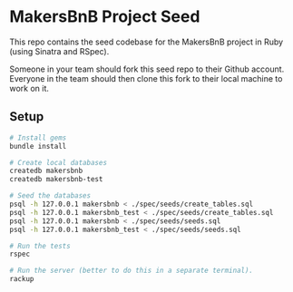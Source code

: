 # MakersBnB Project Seed

This repo contains the seed codebase for the MakersBnB project in Ruby (using Sinatra and RSpec).

Someone in your team should fork this seed repo to their Github account. Everyone in the team should then clone this fork to their local machine to work on it.

## Setup

```bash
# Install gems
bundle install

# Create local databases
createdb makersbnb
createdb makersbnb-test

# Seed the databases
psql -h 127.0.0.1 makersbnb < ./spec/seeds/create_tables.sql
psql -h 127.0.0.1 makersbnb_test < ./spec/seeds/create_tables.sql
psql -h 127.0.0.1 makersbnb < ./spec/seeds/seeds.sql
psql -h 127.0.0.1 makersbnb_test < ./spec/seeds/seeds.sql

# Run the tests
rspec

# Run the server (better to do this in a separate terminal).
rackup
```
